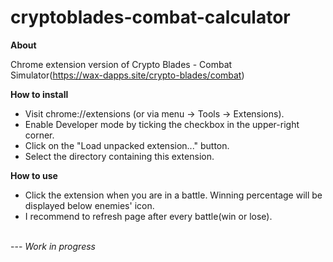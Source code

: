 # cryptoblades-combat-calculator
<b>About</b><br/>

Chrome extension version of Crypto Blades - Combat Simulator(https://wax-dapps.site/crypto-blades/combat)

<b>How to install</b><br/>

<ul>
  <li>Visit chrome://extensions (or via menu -> Tools -> Extensions).</li>
  <li>Enable Developer mode by ticking the checkbox in the upper-right corner.</li>
  <li>Click on the "Load unpacked extension..." button.</li>
  <li>Select the directory containing this extension.</li>
</ul>

<b>How to use</b>

<ul>
  <li>Click the extension when you are in a battle. Winning percentage will be displayed below enemies' icon.</li>
  <li>I recommend to refresh page after every battle(win or lose).</li>
</ul>

<br/>
---
<i>Work in progress</i>
